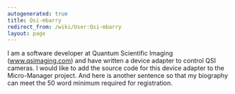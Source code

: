 ```yaml
---
autogenerated: true
title: Qsi-mbarry
redirect_from: /wiki/User:Qsi-mbarry
layout: page
---
```


I am a software developer at Quantum Scientific Imaging
(www.qsimaging.com) and have written a device adapter to control QSI
cameras. I would like to add the source code for this device adapter to
the Micro-Manager project. And here is another sentence so that my
biography can meet the 50 word minimum required for registration.
